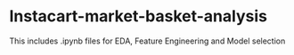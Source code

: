 # Instacart-market-basket-analysis
This includes .ipynb files for EDA, Feature Engineering and Model selection
